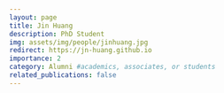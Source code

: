 ```yaml
---
layout: page
title: Jin Huang
description: PhD Student
img: assets/img/people/jinhuang.jpg
redirect: https://jn-huang.github.io
importance: 2
category: Alumni #academics, associates, or students
related_publications: false
---
```

